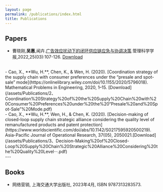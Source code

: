 ```yaml
---
layout: page
permalink: /publications/index.html
title: Publications
---
```


## Papers

- 曹晓刚,**吴惠**,闻卉.[广告效应扰动下的闭环供应链应急与协调决策](http://jmsc.tju.edu.cn/jmsc/article/abstract/20220306).管理科学学报,2022,25(03):107-126. [Download](/assets/Publications/JMSC_2022.pdf)
<br>
- Cao, X., **Wu, H.**, Chen, K., & Wen, H. (2020). [Coordination strategy of the supply chain with consumer preferences under the “presale and spot-sale” mode](https://onlinelibrary.wiley.com/doi/10.1155/2020/5796018). Mathematical Problems in Engineering, 2020, 1–15. [Download](/assets/Publications/2、Coordination%20Strategy%20of%20the%20Supply%20Chain%20with%20Consumer%20Preferences%20under%20the%20“Presale%20and%20Spot-Sale”%20Mode.pdf)
<br>
- Cao, X., **Wu, H.**, Wen, H., & Chen, K. (2020). [Decision-making of closed-loop supply chain strategic alliance considering the quality level of remanufactured products and patent protection](https://www.worldscientific.com/doi/abs/10.1142/S0217595920500219). Asia-Pacific Journal of Operational Research, 37(05), 2050021.[Download](/assets/Publications/3、Decision-Making%20of%20Closed-Loop%20Supply%20Chain%20Strategic%20Alliance%20Considering%20the%20Quality%20Level···.pdf)

  <br>
---

## Books
- 网络营销, 上海交通大学出版社, 2023年4月, ISBN 9787313283573.